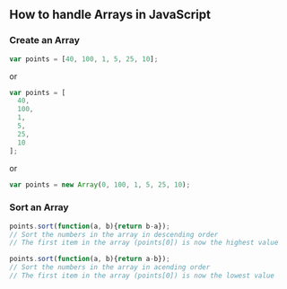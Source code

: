 ## How to handle Arrays in JavaScript

### Create an Array
```javascript
var points = [40, 100, 1, 5, 25, 10];
```
or
```javascript
var points = [
  40,
  100,
  1,
  5,
  25,
  10
];
```
or
```javascript
var points = new Array(0, 100, 1, 5, 25, 10);
```

### Sort an Array

```javascript
points.sort(function(a, b){return b-a});    
// Sort the numbers in the array in descending order
// The first item in the array (points[0]) is now the highest value

points.sort(function(a, b){return a-b});    
// Sort the numbers in the array in acending order
// The first item in the array (points[0]) is now the lowest value
```
